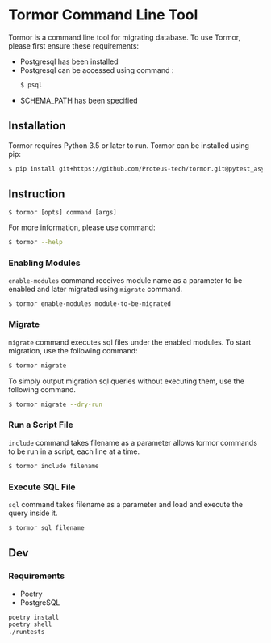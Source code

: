 # Tormor Command Line Tool

Tormor is a command line tool for migrating database. To use Tormor, please first ensure these requirements:

  - Postgresql has been installed
  - Postgresql can be accessed using command :
    ```sh
    $ psql
    ```
- SCHEMA_PATH has been specified
    
## Installation
Tormor requires Python 3.5 or later to run. Tormor can be installed using pip:
```sh
$ pip install git+https://github.com/Proteus-tech/tormor.git@pytest_asyncpg_dryrun
```

## Instruction
    $ tormor [opts] command [args]
For more information, please use command:
```sh
$ tormor --help
```

### Enabling Modules
`enable-modules` command receives module name as a parameter to be enabled and later migrated using `migrate` command.
```
$ tormor enable-modules module-to-be-migrated
```

### Migrate
`migrate` command executes sql files under the enabled modules.
To start migration, use the following command:
```sh
$ tormor migrate
```
To simply output migration sql queries without executing them, use the following command.
```sh
$ tormor migrate --dry-run
```

### Run a Script File
`include` command takes filename as a parameter allows tormor commands to be run in a script, each line at a time.
```sh
$ tormor include filename
```

### Execute SQL File
`sql` command takes filename as a parameter and load and execute the query inside it.
```sh
$ tormor sql filename
```

## Dev

### Requirements
- Poetry
- PostgreSQL

```bash
poetry install
poetry shell
./runtests
```

